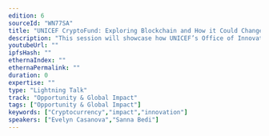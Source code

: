 ```yaml
---
edition: 6
sourceId: "WN77SA"
title: "UNICEF CryptoFund: Exploring Blockchain and How it Could Change Futures for the Most Vulnerable"
description: "This session will showcase how UNICEF’s Office of Innovation is exploring the use of blockchain technology and cryptocurrencies, and how these might have an impact on the work that UNICEF does. It will also present the trajectory and results to date of the UNICEF CryptoFund, the first vehicle in the United Nations ecosystem to receive, hold, and disburse crypto, which makes equity-free investments into technology startups within developing countries that are working to improve lives of children."
youtubeUrl: ""
ipfsHash: ""
ethernaIndex: ""
ethernaPermalink: ""
duration: 0
expertise: ""
type: "Lightning Talk"
track: "Opportunity & Global Impact"
tags: ["Opportunity & Global Impact"]
keywords: ["Cryptocurrency","impact","innovation"]
speakers: ["Evelyn Casanova","Sanna Bedi"]
---
```

